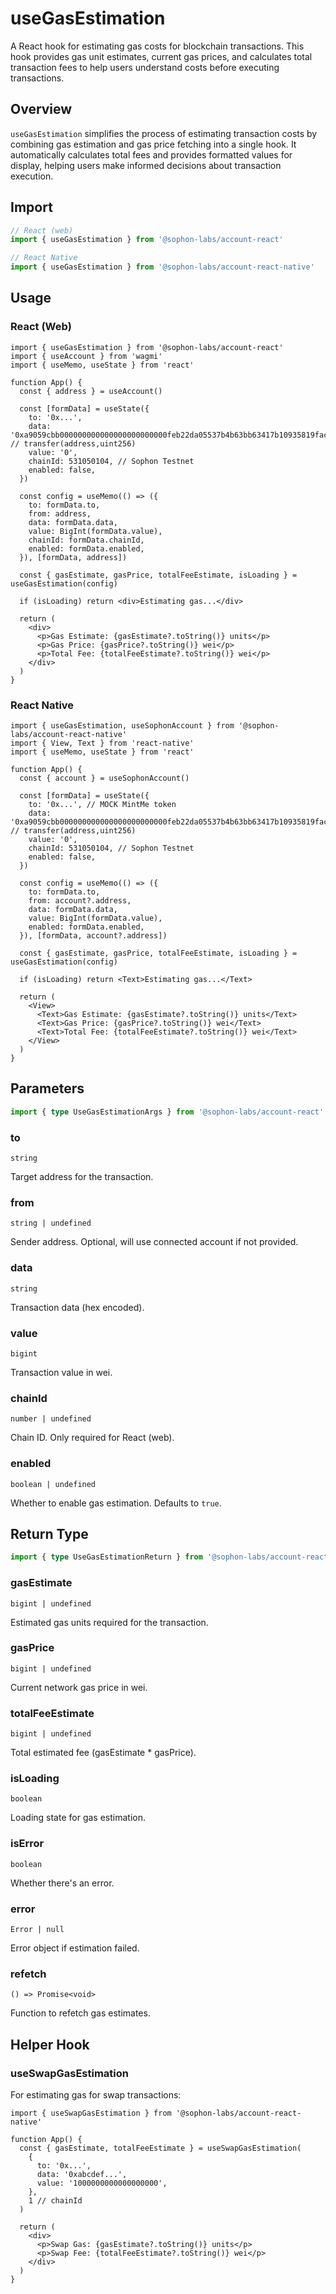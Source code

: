 # useGasEstimation

A React hook for estimating gas costs for blockchain transactions. This hook provides gas unit estimates, current gas prices, and calculates total transaction fees to help users understand costs before executing transactions.

## Overview

`useGasEstimation` simplifies the process of estimating transaction costs by combining gas estimation and gas price fetching into a single hook. It automatically calculates total fees and provides formatted values for display, helping users make informed decisions about transaction execution.

## Import

```typescript
// React (web)
import { useGasEstimation } from '@sophon-labs/account-react'

// React Native
import { useGasEstimation } from '@sophon-labs/account-react-native'
```

## Usage

### React (Web)

```tsx
import { useGasEstimation } from '@sophon-labs/account-react'
import { useAccount } from 'wagmi'
import { useMemo, useState } from 'react'

function App() {
  const { address } = useAccount()
  
  const [formData] = useState({
    to: '0x...',
    data: '0xa9059cbb000000000000000000000000feb22da05537b4b63bb63417b10935819facb81c0000000000000000000000000000000000000000000000000de0b6b3a7640000', // transfer(address,uint256)
    value: '0',
    chainId: 531050104, // Sophon Testnet
    enabled: false,
  })

  const config = useMemo(() => ({
    to: formData.to,
    from: address,
    data: formData.data,
    value: BigInt(formData.value),
    chainId: formData.chainId,
    enabled: formData.enabled,
  }), [formData, address])

  const { gasEstimate, gasPrice, totalFeeEstimate, isLoading } = useGasEstimation(config)

  if (isLoading) return <div>Estimating gas...</div>

  return (
    <div>
      <p>Gas Estimate: {gasEstimate?.toString()} units</p>
      <p>Gas Price: {gasPrice?.toString()} wei</p>
      <p>Total Fee: {totalFeeEstimate?.toString()} wei</p>
    </div>
  )
}
```

### React Native

```tsx
import { useGasEstimation, useSophonAccount } from '@sophon-labs/account-react-native'
import { View, Text } from 'react-native'
import { useMemo, useState } from 'react'

function App() {
  const { account } = useSophonAccount()
  
  const [formData] = useState({
    to: '0x...', // MOCK MintMe token
    data: '0xa9059cbb000000000000000000000000feb22da05537b4b63bb63417b10935819facb81c0000000000000000000000000000000000000000000000000de0b6b3a7640000', // transfer(address,uint256)
    value: '0',
    chainId: 531050104, // Sophon Testnet
    enabled: false,
  })

  const config = useMemo(() => ({
    to: formData.to,
    from: account?.address,
    data: formData.data,
    value: BigInt(formData.value),
    enabled: formData.enabled,
  }), [formData, account?.address])

  const { gasEstimate, gasPrice, totalFeeEstimate, isLoading } = useGasEstimation(config)

  if (isLoading) return <Text>Estimating gas...</Text>

  return (
    <View>
      <Text>Gas Estimate: {gasEstimate?.toString()} units</Text>
      <Text>Gas Price: {gasPrice?.toString()} wei</Text>
      <Text>Total Fee: {totalFeeEstimate?.toString()} wei</Text>
    </View>
  )
}
```

## Parameters

```typescript
import { type UseGasEstimationArgs } from '@sophon-labs/account-react'
```

### to

`string`

Target address for the transaction.

### from

`string | undefined`

Sender address. Optional, will use connected account if not provided.

### data

`string`

Transaction data (hex encoded).

### value

`bigint`

Transaction value in wei.

### chainId

`number | undefined`

Chain ID. Only required for React (web).

### enabled

`boolean | undefined`

Whether to enable gas estimation. Defaults to `true`.

## Return Type

```typescript
import { type UseGasEstimationReturn } from '@sophon-labs/account-react'
```

### gasEstimate

`bigint | undefined`

Estimated gas units required for the transaction.

### gasPrice

`bigint | undefined`

Current network gas price in wei.

### totalFeeEstimate

`bigint | undefined`

Total estimated fee (gasEstimate * gasPrice).

### isLoading

`boolean`

Loading state for gas estimation.

### isError

`boolean`

Whether there's an error.

### error

`Error | null`

Error object if estimation failed.

### refetch

`() => Promise<void>`

Function to refetch gas estimates.

## Helper Hook

### useSwapGasEstimation

For estimating gas for swap transactions:

```tsx
import { useSwapGasEstimation } from '@sophon-labs/account-react-native'

function App() {
  const { gasEstimate, totalFeeEstimate } = useSwapGasEstimation(
    {
      to: '0x...',
      data: '0xabcdef...',
      value: '1000000000000000000',
    },
    1 // chainId
  )

  return (
    <div>
      <p>Swap Gas: {gasEstimate?.toString()} units</p>
      <p>Swap Fee: {totalFeeEstimate?.toString()} wei</p>
    </div>
  )
}
```